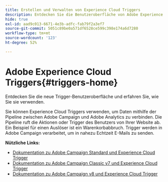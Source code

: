 ```yaml
---
title: Erstellen und Verwalten von Experience Cloud Triggers
description: Entdecken Sie die Benutzeroberfläche von Adobe Experience Cloud Triggers
hide: true
exl-id: aad9c013-6671-4e3b-adfc-fab79f2a3ef7
source-git-commit: 5051c89be0a571df6528ce599c398e174a6d7280
workflow-type: tm+mt
source-wordcount: '123'
ht-degree: 52%

---
```


# Adobe Experience Cloud Triggers{#triggers-home}

Entdecken Sie die neue Trigger-Benutzeroberfläche und erfahren Sie, wie Sie sie verwenden.

Sie können Experience Cloud Triggers verwenden, um Daten mithilfe der Pipeline zwischen Adobe Campaign und Adobe Analytics zu verbinden. Die Pipeline ruft die Aktionen oder Trigger des Benutzers von Ihrer Website ab. Ein Beispiel für einen Auslöser ist ein Warenkorbabbruch. Trigger werden in Adobe Campaign verarbeitet, um in nahezu Echtzeit E-Mails zu senden.


**Nützliche Links:**

* [Dokumentation zu Adobe Campaign Standard und Experience Cloud Trigger](https://experienceleague.adobe.com/docs/campaign-standard/using/integrating-with-adobe-cloud/working-with-campaign-and-triggers/about-adobe-experience-cloud-triggers.html)
* [Dokumentation zu Adobe Campaign Classic v7 und Experience Cloud Trigger](https://experienceleague.adobe.com/docs/campaign-classic/using/integrating-with-adobe-experience-cloud/experience-triggers/about-triggers.html?lang=de)
* [Dokumentation zu Adobe Campaign v8 und Experience Cloud Trigger](https://experienceleague.adobe.com/docs/campaign/campaign-v8/connect/ac-triggers.html)
